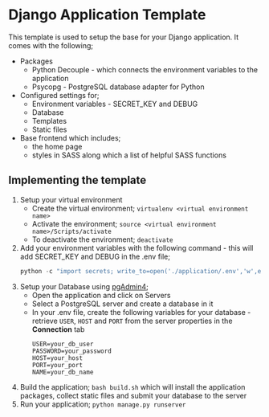 # Django Application Template
This template is used to setup the base for your Django application. It comes with the following;
- Packages
    - Python Decouple - which connects the environment variables to the application
    - Psycopg - PostgreSQL database adapter for Python
- Configured settings for;
    - Environment variables - SECRET_KEY and DEBUG
    - Database
    - Templates
    - Static files
- Base frontend which includes;
    - the home page
    - styles in SASS along which a list of helpful SASS functions

## Implementing the template
1. Setup your virtual environment
    - Create the virtual environment; `virtualenv <virtual environment name>`
    - Activate the environment; `source <virtual environment name>/Scripts/activate`
    - To deactivate the environment; `deactivate`
2. Add your environment variables with the following command - this will add SECRET_KEY and DEBUG in the .env file;
    ```PowerShell
    python -c "import secrets; write_to=open('./application/.env','w',encoding='utf-8'); write_to.write('SECRET_KEY='+secrets.token_urlsafe()+'\n'+'DEBUG=True')"
    ```
3. Setup your Database using [pgAdmin4](https://www.postgresql.org/download/);
    - Open the application and click on Servers
    - Select a PostgreSQL server and create a database in it
    - In your .env file, create the following variables for your database - retrieve `USER`, `HOST` and `PORT` from the server properties in the **Connection** tab
        ```
        USER=your_db_user
        PASSWORD=your_password
        HOST=your_host
        PORT=your_port
        NAME=your_db_name
        ```
4. Build the application; `bash build.sh` which will install the application packages, collect static files and submit your database to the server
5. Run your application; `python manage.py runserver`
